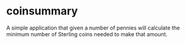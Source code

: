 # coinsummary
A simple application that given a number of pennies will calculate the minimum number of Sterling coins needed to make that amount.
